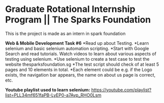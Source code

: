# Graduate Rotational Internship Program || The Sparks Foundation
This is the project is made as an intern in spark foundation

**Web & Mobile Development Task #6**
*Read up about Testing.
*Learn selenium and basic selenium automation scripting.
*Start with Google Search and read tutorials. Watch videos to learn about various aspects of testing using selenium.
*Use selenium to create a test case to test the website thesparksfoundation.sg
*The test script should check of at least 5 pages and 10 elements in total.
*Each element could be e.g. if the Logo exists, the navigation bar appears, the name on about us page is correct, etc.

**Youtube playlist used to learn selenium:**
https://youtube.com/playlist?list=PLL34mf651faPB-LyEP0-a7Avp_RHO0Lsm

